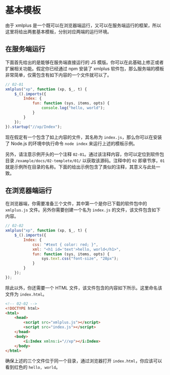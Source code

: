 # 基本模板

由于 xmlplus 是一个既可以在浏览器端运行，又可以在服务端运行的框架，所以这里将给出两套基本模板，分别对应两端的运行环境。

## 在服务端运行

下面首先给出的是能够在服务端直接运行的 JS 模版。你可以在此基础上修正或者扩展相关功能。假定你已经通过 npm 安装了 xmlplus 软件包，那么服务端的模板非常简单，仅需包含有如下内容的一个文件就可以了。

```js
// 02-01
xmlplus("xp", function (xp, $_, t) {
    $_().imports({
        Index: {
            fun: function (sys, items, opts) {
                console.log("hello, world");
            }
        }
    });
}).startup("//xp/Index");
```

现在假定有一个包含了如上内容的文件，其名称为 `index.js`，那么你可以在安装了 Node.js 的环境中执行命令 `node index` 来运行上述的模板示例。

另外，请注意示例开头的一个注释 `02-01`。通过该注释内容，你可以定位到软件包目录 `/example/docs/02-templete/01/` 以获取该源码。注释中的 `02` 即章节序，`01` 就是示例所在目录的名称。下面的给出示例包含了类似的注释，其意义与此处一致。

## 在浏览器端运行

在浏览器端，你需要准备三个文件，其中第一个是你已下载的软件包中的 `xmlplus.js` 文件。另外你需要创建一个名为 `index.js` 的文件，该文件包含如下内容。

```js
// 02-02
xmlplus("xp", function (xp, $_, t) {
    $_().imports({
        Index: {
            css: "#text { color: red; }",
            xml: "<h1 id='text'>hello, world</h1>",
            fun: function (sys, items, opts) {
                sys.text.css("font-size", "28px");
            }
        }
    });
});
```

除此以外，你还需要一个 HTML 文件，该文件包含的内容如下所示。这里命名该文件为 `index.html`。

```html
<!-- 02-02 -->
<!DOCTYPE html>
<html>
    <head>
        <script src="xmlplus.js"></script>
        <script src="index.js"></script>
    </head>
    <body>
        <i:Index xmlns:i="//xp"></i:Index>
    </body>
</html>
```

确保上述的三个文件位于同一个目录，通过浏览器打开 `index.html`，你应该可以看到红色的 `hello, world`。